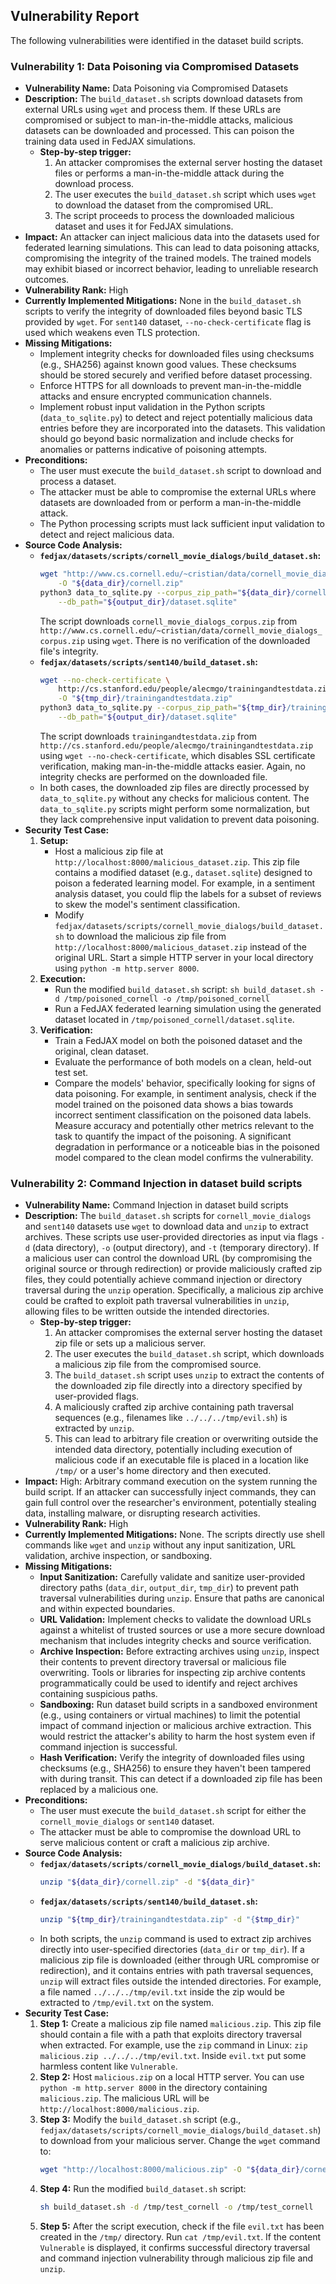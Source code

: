 ## Vulnerability Report

The following vulnerabilities were identified in the dataset build scripts.

### Vulnerability 1: Data Poisoning via Compromised Datasets

- **Vulnerability Name:** Data Poisoning via Compromised Datasets
- **Description:** The `build_dataset.sh` scripts download datasets from external URLs using `wget` and process them. If these URLs are compromised or subject to man-in-the-middle attacks, malicious datasets can be downloaded and processed. This can poison the training data used in FedJAX simulations.
    - **Step-by-step trigger:**
        1. An attacker compromises the external server hosting the dataset files or performs a man-in-the-middle attack during the download process.
        2. The user executes the `build_dataset.sh` script which uses `wget` to download the dataset from the compromised URL.
        3. The script proceeds to process the downloaded malicious dataset and uses it for FedJAX simulations.
- **Impact:** An attacker can inject malicious data into the datasets used for federated learning simulations. This can lead to data poisoning attacks, compromising the integrity of the trained models. The trained models may exhibit biased or incorrect behavior, leading to unreliable research outcomes.
- **Vulnerability Rank:** High
- **Currently Implemented Mitigations:** None in the `build_dataset.sh` scripts to verify the integrity of downloaded files beyond basic TLS provided by `wget`. For `sent140` dataset, `--no-check-certificate` flag is used which weakens even TLS protection.
- **Missing Mitigations:**
    - Implement integrity checks for downloaded files using checksums (e.g., SHA256) against known good values. These checksums should be stored securely and verified before dataset processing.
    - Enforce HTTPS for all downloads to prevent man-in-the-middle attacks and ensure encrypted communication channels.
    - Implement robust input validation in the Python scripts (`data_to_sqlite.py`) to detect and reject potentially malicious data entries before they are incorporated into the datasets. This validation should go beyond basic normalization and include checks for anomalies or patterns indicative of poisoning attempts.
- **Preconditions:**
    - The user must execute the `build_dataset.sh` script to download and process a dataset.
    - The attacker must be able to compromise the external URLs where datasets are downloaded from or perform a man-in-the-middle attack.
    - The Python processing scripts must lack sufficient input validation to detect and reject malicious data.
- **Source Code Analysis:**
    - **`fedjax/datasets/scripts/cornell_movie_dialogs/build_dataset.sh`:**
        ```bash
        wget "http://www.cs.cornell.edu/~cristian/data/cornell_movie_dialogs_corpus.zip" \
            -O "${data_dir}/cornell.zip"
        python3 data_to_sqlite.py --corpus_zip_path="${data_dir}/cornell.zip" \
            --db_path="${output_dir}/dataset.sqlite"
        ```
        The script downloads `cornell_movie_dialogs_corpus.zip` from `http://www.cs.cornell.edu/~cristian/data/cornell_movie_dialogs_corpus.zip` using `wget`. There is no verification of the downloaded file's integrity.
    - **`fedjax/datasets/scripts/sent140/build_dataset.sh`:**
        ```bash
        wget --no-check-certificate \
            http://cs.stanford.edu/people/alecmgo/trainingandtestdata.zip \
            -O "${tmp_dir}/trainingandtestdata.zip"
        python3 data_to_sqlite.py --corpus_zip_path="${tmp_dir}/trainingandtestdata.zip" \
            --db_path="${output_dir}/dataset.sqlite"
        ```
        The script downloads `trainingandtestdata.zip` from `http://cs.stanford.edu/people/alecmgo/trainingandtestdata.zip` using `wget --no-check-certificate`, which disables SSL certificate verification, making man-in-the-middle attacks easier.  Again, no integrity checks are performed on the downloaded file.
    - In both cases, the downloaded zip files are directly processed by `data_to_sqlite.py` without any checks for malicious content. The `data_to_sqlite.py` scripts might perform some normalization, but they lack comprehensive input validation to prevent data poisoning.
- **Security Test Case:**
    1. **Setup:**
        - Host a malicious zip file at `http://localhost:8000/malicious_dataset.zip`. This zip file contains a modified dataset (e.g., `dataset.sqlite`) designed to poison a federated learning model. For example, in a sentiment analysis dataset, you could flip the labels for a subset of reviews to skew the model's sentiment classification.
        - Modify `fedjax/datasets/scripts/cornell_movie_dialogs/build_dataset.sh` to download the malicious zip file from `http://localhost:8000/malicious_dataset.zip` instead of the original URL.  Start a simple HTTP server in your local directory using `python -m http.server 8000`.
    2. **Execution:**
        - Run the modified `build_dataset.sh` script: `sh build_dataset.sh -d /tmp/poisoned_cornell -o /tmp/poisoned_cornell`
        - Run a FedJAX federated learning simulation using the generated dataset located in `/tmp/poisoned_cornell/dataset.sqlite`.
    3. **Verification:**
        - Train a FedJAX model on both the poisoned dataset and the original, clean dataset.
        - Evaluate the performance of both models on a clean, held-out test set.
        - Compare the models' behavior, specifically looking for signs of data poisoning. For example, in sentiment analysis, check if the model trained on the poisoned data shows a bias towards incorrect sentiment classification on the poisoned data labels. Measure accuracy and potentially other metrics relevant to the task to quantify the impact of the poisoning. A significant degradation in performance or a noticeable bias in the poisoned model compared to the clean model confirms the vulnerability.


### Vulnerability 2: Command Injection in dataset build scripts

- **Vulnerability Name:** Command Injection in dataset build scripts
- **Description:** The `build_dataset.sh` scripts for `cornell_movie_dialogs` and `sent140` datasets use `wget` to download data and `unzip` to extract archives. These scripts use user-provided directories as input via flags `-d` (data directory), `-o` (output directory), and `-t` (temporary directory). If a malicious user can control the download URL (by compromising the original source or through redirection) or provide maliciously crafted zip files, they could potentially achieve command injection or directory traversal during the `unzip` operation. Specifically, a malicious zip archive could be crafted to exploit path traversal vulnerabilities in `unzip`, allowing files to be written outside the intended directories.
    - **Step-by-step trigger:**
        1. An attacker compromises the external server hosting the dataset zip file or sets up a malicious server.
        2. The user executes the `build_dataset.sh` script, which downloads a malicious zip file from the compromised source.
        3. The `build_dataset.sh` script uses `unzip` to extract the contents of the downloaded zip file directly into a directory specified by user-provided flags.
        4. A maliciously crafted zip archive containing path traversal sequences (e.g., filenames like `../../../tmp/evil.sh`) is extracted by `unzip`.
        5. This can lead to arbitrary file creation or overwriting outside the intended data directory, potentially including execution of malicious code if an executable file is placed in a location like `/tmp/` or a user's home directory and then executed.
- **Impact:** High: Arbitrary command execution on the system running the build script. If an attacker can successfully inject commands, they can gain full control over the researcher's environment, potentially stealing data, installing malware, or disrupting research activities.
- **Vulnerability Rank:** High
- **Currently Implemented Mitigations:** None. The scripts directly use shell commands like `wget` and `unzip` without any input sanitization, URL validation, archive inspection, or sandboxing.
- **Missing Mitigations:**
    - **Input Sanitization:** Carefully validate and sanitize user-provided directory paths (`data_dir`, `output_dir`, `tmp_dir`) to prevent path traversal vulnerabilities during `unzip`. Ensure that paths are canonical and within expected boundaries.
    - **URL Validation:** Implement checks to validate the download URLs against a whitelist of trusted sources or use a more secure download mechanism that includes integrity checks and source verification.
    - **Archive Inspection:** Before extracting archives using `unzip`, inspect their contents to prevent directory traversal or malicious file overwriting. Tools or libraries for inspecting zip archive contents programmatically could be used to identify and reject archives containing suspicious paths.
    - **Sandboxing:** Run dataset build scripts in a sandboxed environment (e.g., using containers or virtual machines) to limit the potential impact of command injection or malicious archive extraction. This would restrict the attacker's ability to harm the host system even if command injection is successful.
    - **Hash Verification:** Verify the integrity of downloaded files using checksums (e.g., SHA256) to ensure they haven't been tampered with during transit. This can detect if a downloaded zip file has been replaced by a malicious one.
- **Preconditions:**
    - The user must execute the `build_dataset.sh` script for either the `cornell_movie_dialogs` or `sent140` dataset.
    - The attacker must be able to compromise the download URL to serve malicious content or craft a malicious zip archive.
- **Source Code Analysis:**
    - **`fedjax/datasets/scripts/cornell_movie_dialogs/build_dataset.sh`:**
        ```bash
        unzip "${data_dir}/cornell.zip" -d "${data_dir}"
        ```
    - **`fedjax/datasets/scripts/sent140/build_dataset.sh`:**
        ```bash
        unzip "${tmp_dir}/trainingandtestdata.zip" -d "{$tmp_dir}"
        ```
    - In both scripts, the `unzip` command is used to extract zip archives directly into user-specified directories (`data_dir` or `tmp_dir`). If a malicious zip file is downloaded (either through URL compromise or redirection), and it contains entries with path traversal sequences, `unzip` will extract files outside the intended directories. For example, a file named `../../../tmp/evil.txt` inside the zip would be extracted to `/tmp/evil.txt` on the system.
- **Security Test Case:**
    1. **Step 1:** Create a malicious zip file named `malicious.zip`. This zip file should contain a file with a path that exploits directory traversal when extracted. For example, use the `zip` command in Linux: `zip malicious.zip ../../../tmp/evil.txt`. Inside `evil.txt` put some harmless content like `Vulnerable`.
    2. **Step 2:** Host `malicious.zip` on a local HTTP server. You can use `python -m http.server 8000` in the directory containing `malicious.zip`. The malicious URL will be `http://localhost:8000/malicious.zip`.
    3. **Step 3:** Modify the `build_dataset.sh` script (e.g., `fedjax/datasets/scripts/cornell_movie_dialogs/build_dataset.sh`) to download from your malicious server. Change the `wget` command to:
        ```bash
        wget "http://localhost:8000/malicious.zip" -O "${data_dir}/cornell.zip"
        ```
    4. **Step 4:** Run the modified `build_dataset.sh` script:
        ```bash
        sh build_dataset.sh -d /tmp/test_cornell -o /tmp/test_cornell
        ```
    5. **Step 5:** After the script execution, check if the file `evil.txt` has been created in the `/tmp/` directory. Run `cat /tmp/evil.txt`. If the content `Vulnerable` is displayed, it confirms successful directory traversal and command injection vulnerability through malicious zip file and `unzip`.